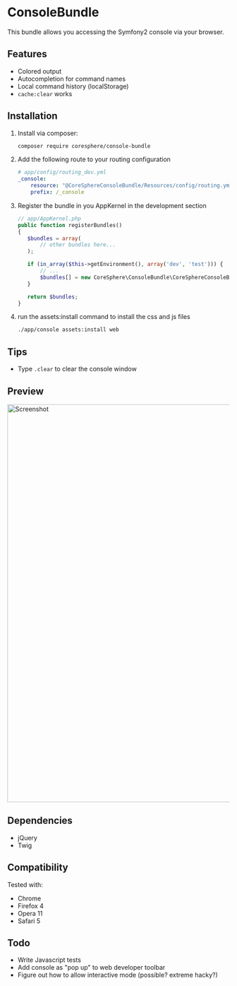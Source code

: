 ConsoleBundle
=============

This bundle allows you accessing the Symfony2 console via your browser.

Features
--------

 * Colored output
 * Autocompletion for command names
 * Local command history (localStorage)
 * ```cache:clear``` works

Installation
------------

1. Install via composer:

	```sh
	composer require coresphere/console-bundle
	```

2. Add the following route to your routing configuration

	```yaml
 	# app/config/routing_dev.yml
 	_console:
	 	resource: "@CoreSphereConsoleBundle/Resources/config/routing.yml"
 		prefix: /_console
	```

3. Register the bundle in you AppKernel in the development section

	 ```php
	// app/AppKernel.php
	public function registerBundles()
	{
		$bundles = array(
	  		// other bundles here...
		);

		if (in_array($this->getEnvironment(), array('dev', 'test'))) {
			// ...
			$bundles[] = new CoreSphere\ConsoleBundle\CoreSphereConsoleBundle();
	 	}

		return $bundles;
	}
	```

4. run the assets:install command to install the css and js files

	```sh
	./app/console assets:install web
	```

Tips
----

 * Type ```.clear``` to clear the console window

Preview
-------

<img src="http://static.laszlokorte.de/github/coresphere_console.png" width="900" alt="Screenshot" />

Dependencies
------------

 * jQuery
 * Twig

Compatibility
-------------

Tested with:

 * Chrome
 * Firefox 4
 * Opera 11
 * Safari 5

Todo
----

 * Write Javascript tests
 * Add console as "pop up" to web developer toolbar
 * Figure out how to allow interactive mode (possible? extreme hacky?)
